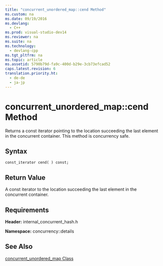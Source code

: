 ```yaml
---
title: "concurrent_unordered_map::cend Method"
ms.custom: na
ms.date: 09/19/2016
ms.devlang: 
  - C++
ms.prod: visual-studio-dev14
ms.reviewer: na
ms.suite: na
ms.technology: 
  - devlang-cpp
ms.tgt_pltfrm: na
ms.topic: article
ms.assetid: 5790b79d-fa9c-400d-b29e-3cb73efcad52
caps.latest.revision: 6
translation.priority.ht: 
  - de-de
  - ja-jp
---
```

# concurrent_unordered_map::cend Method
Returns a const iterator pointing to the location succeeding the last element in the concurrent container. This method is concurrency safe.  
  
## Syntax  
  
```  
const_iterator cend( ) const;  
```  
  
## Return Value  
 A const iterator to the location succeeding the last element in the concurrent container.  
  
## Requirements  
 **Header:** internal_concurrent_hash.h  
  
 **Namespace:** concurrency::details  
  
## See Also  
 [concurrent_unordered_map Class](../vs140/concurrent_unordered_map-Class.md)